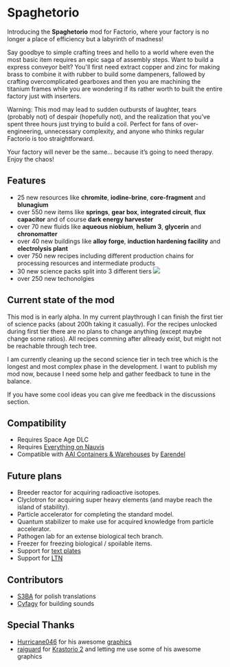 # Spaghetorio

Introducing the **Spaghetorio** mod for Factorio, where your factory is no longer a place of efficiency but a labyrinth of madness!

Say goodbye to simple crafting trees and hello to a world where even the most basic item requires an epic saga of assembly steps. Want to build a express conveyor belt? You'll first need extract copper and zinc for making brass to combine it with rubber to build some dampeners, fallowed by crafting overcomplicated gearboxes and then you are machining the titanium frames while you are wondering if its rather worth to built the entire factory just with inserters. 

Warning: This mod may lead to sudden outbursts of laughter, tears (probably not) of despair (hopefully not), and the realization that you’ve spent three hours just trying to build a coil. Perfect for fans of over-engineering, unnecessary complexity, and anyone who thinks regular Factorio is too straightforward.

Your factory will never be the same... because it’s going to need therapy. Enjoy the chaos!

## Features

- 25 new resources like **chromite**, **iodine-brine**, **core-fragment** and **blunagium**
- over 550 new items like **springs**, **gear box**, **integrated circuit**, **flux capacitor** and of course **dark energy harvester**
- over 70 new fluids like **aqueous niobium**, **helium 3**, **glycerin** and **chronomatter**
- over 40 new buildings like **alloy forge**, **induction hardening facility** and **electrolysis plant**
- over 750 new recipes including different production chains for processing resources and intermediate products
- 30 new science packs split into 3 different tiers
![](https://raw.githubusercontent.com/Spaghenutti/Spaghetorio/refs/heads/main/images/science-packs.png)
- over 250 new techonolgies

## Current state of the mod

This mod is in early alpha. In my current playthrough I can finish the first tier of science packs (about 200h taking it casually). For the recipes unlocked during first tier there are no plans to change anything (except maybe change some ratios). All recipes comming after allready exist, but might not be reachable through tech tree.

I am currently cleaning up the second science tier in tech tree which is the longest and most complex phase in the development. I want to publish my mod now, because I need some help and gather feedback to tune in the balance.

If you have some cool ideas you can give me feedback in the discussions section.

## Compatibility

- Requires Space Age DLC
- Requires [Everything on Nauvis](https://mods.factorio.com/mod/EverythingOnNauvis)
- Compatible with [AAI Containers & Warehouses](https://mods.factorio.com/mod/aai-containers) by [Earendel](https://mods.factorio.com/user/Earendel)

## Future plans

- Breeder reactor for acquiring radioactive isotopes.
- Clyclotron for acquiring super heavy elements (and maybe reach the island of stability).
- Particle accelerator for completing the standard model.
- Quantum stabilizer to make use for acquired knowledge from particle accelerator.
- Pathogen lab for an extense biological tech branch.
- Freezer for freezing biological / spoilable items.
- Support for [text plates](https://mods.factorio.com/mod/textplates?from=search)
- Support for [LTN](https://mods.factorio.com/mod/LogisticTrainNetwork?from=search)

## Contributors

- [S3BA](https://mods.factorio.com/user/S3BA) for polish translations
- [Cyfagy](https://mods.factorio.com/user/Cyfagy) for building sounds

## Special Thanks

- [Hurricane046](https://mods.factorio.com/user/Hurricane046) for his awesome [graphics](https://www.figma.com/proto/y1IQG08ZG2jIeJ5sTyF4MP/Factorio-Buildings?node-id=14934-304&node-type=frame&t=tk88gXWNIga60zMr-0&scaling=scale-down-width&content-scaling=fixed&page-id=0%3A1&starting-point-node-id=2585%3A1158&hotspot-hints=0&hide-ui=1)
- [raiguard](https://mods.factorio.com/user/raiguard) for [Krastorio 2](https://mods.factorio.com/mod/Krastorio2) and letting me use some of his awesome graphics
